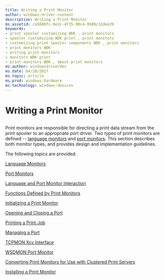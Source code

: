 ```yaml
---
title: Writing a Print Monitor
author: windows-driver-content
description: Writing a Print Monitor
ms.assetid: ca5600fc-9e2c-4735-90c4-9509c31dee29
keywords:
- print spooler customizing WDK , print monitors
- spooler customizing WDK print , print monitors
- customizing print spooler components WDK , print monitors
- print monitors WDK
- writing print monitors
- monitors WDK print
- print monitors WDK , about print monitors
ms.author: windowsdriverdev
ms.date: 04/20/2017
ms.topic: article
ms.prod: windows-hardware
ms.technology: windows-devices
---
```


# Writing a Print Monitor


## <a href="" id="ddk-writing-a-print-monitor-gg"></a>


Print monitors are responsible for directing a print data stream from the print spooler to an appropriate port driver. Two types of print monitors are defined -- [language monitors](language-monitors.md) and [port monitors](port-monitors.md). This section describes both monitor types, and provides design and implementation guidelines.

The following topics are provided:

[Language Monitors](language-monitors.md)

[Port Monitors](port-monitors.md)

[Language and Port Monitor Interaction](language-and-port-monitor-interaction.md)

[Functions Defined by Print Monitors](functions-defined-by-print-monitors.md)

[Initializing a Print Monitor](initializing-a-print-monitor.md)

[Opening and Closing a Port](opening-and-closing-a-port.md)

[Printing a Print Job](printing-a-print-job.md)

[Managing a Port](managing-a-port.md)

[TCPMON Xcv Interface](tcpmon-xcv-interface.md)

[WSDMON Port Monitor](wsdmon-port-monitor.md)

[Converting Print Monitors for Use with Clustered Print Servers](converting-print-monitors-for-use-with-clustered-print-servers.md)

[Installing a Print Monitor](installing-a-print-monitor.md)

 

 




